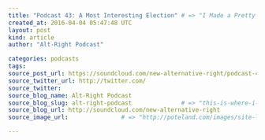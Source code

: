 ```yaml
---
title: "Podcast 43: A Most Interesting Election" # => "I Made a Pretty Gem - Planet.rb"
created_at: 2016-04-04 05:47:48 UTC
layout: post
kind: article
author: "Alt-Right Podcast"

categories: podcasts
tags: 
source_post_url: https://soundcloud.com/new-alternative-right/podcast-43-a-most-interesting-election    # => "http://poteland.com/blog/i-made-a-pretty-gem-planet-dot-rb/"
source_twitter_url: http://twitter.com/
source_twitter: 
source_blog_name: Alt-Right Podcast
source_blog_slug: alt-right-podcast              # => "this-is-where-i-tell-you-stuff"
source_blog_url: http://soundcloud.com/new-alternative-right               # => "http://poteland.com/articles"
source_image_url:               # => "http://poteland.com/images/site-logo.png"

---
```



<!--
   Colin and Andy are joined by Alternative Right&#39;s new contributing editor and self-confessed &quot;Bernie Bro,&quot; Bay Area Guy, to discuss the most interesting US Presidential election in living memory. What are the deeper factors driving this political revolution? Can Trump and Bernie defeat their establishments? Who is best for Millennials? And who is the true &quot;chaos candidate&quot;?           # => "I’ve been hurting to write this ever since we had the idea of creating a Planet for Cubox..." (Continued)
   alt-right-podcast              # => "this-is-where-i-tell-you-stuff"
   http://soundcloud.com/new-alternative-right               # => "http://poteland.com/articles"
                 # => "http://poteland.com/images/site-logo.png"
Colin and Andy are joined by Alternative Right's new contributing editor and self-confessed "Bernie Bro," Bay Area Guy, to discuss the most interesting US Presidential election in living memory. What are the deeper factors driving this political revolution? Can Trump and Bernie defeat their establishments? Who is best for Millennials? And who is the true "chaos candidate"?<div class="">
    <i>Source: <a href="http://soundcloud.com/new-alternative-right">Alt-Right Podcast</a></i>
</div>
